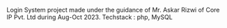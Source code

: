 Login System project made under the guidance of Mr. Askar Rizwi of Core IP Pvt. Ltd during Aug-Oct 2023.
Techstack : php, MySQL
